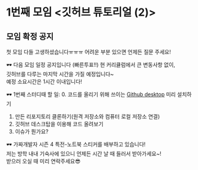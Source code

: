 # 1번째 모임 <깃허브 튜토리얼 (2)>
## 모임 확정 공지

첫 모임 다들 고생하셨습니다ㅠㅠㅠ 어려운 부분 있으면 언제든 질문 주세요!

🕶 다음 모임 일정 공지입니다 (빠른투표!!)
현 커리큘럼에서 큰 변동사항 없이,  
깃허브를 다루는 마지막 시간을 가질 예정입니다~  
예정 소요시간은 1시간 이내입니다!

🕶 1번째 스터디때 할 일:
0. 코드를 올리기 위해 쓰이는 [Github desktop](https://desktop.github.com/) 미리 설치하기
1. 만든 리포지토리 클론하기(원격 저장소와 컴퓨터 로컬 저장소 연결)  
2. 깃허브 데스크탑을 이용해 코드 올려보기  
3. 이슈가 뭔가요?  

🕶 가짜개발자 시즌 4 특전-노트북 스티커를 배부하고 있습니다!  
저는 방학 내내 기숙사에 있으니 언제든 시간 날 때 들러서 받아가세요~!  
받으러 오실 때 미리 연락주세요😎
